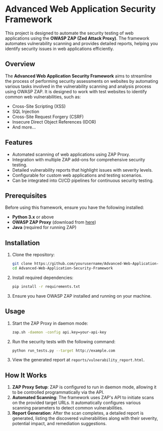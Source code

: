 # Advanced Web Application Security Framework

This project is designed to automate the security testing of web applications using the **OWASP ZAP (Zed Attack Proxy)**. The framework automates vulnerability scanning and provides detailed reports, helping you identify security issues in web applications efficiently.

## Overview

The **Advanced Web Application Security Framework** aims to streamline the process of performing security assessments on websites by automating various tasks involved in the vulnerability scanning and analysis process using OWASP ZAP. It is designed to work with test websites to identify common web vulnerabilities, such as:

- Cross-Site Scripting (XSS)
- SQL Injection
- Cross-Site Request Forgery (CSRF)
- Insecure Direct Object References (IDOR)
- And more...

## Features

- Automated scanning of web applications using ZAP Proxy.
- Integration with multiple ZAP add-ons for comprehensive security testing.
- Detailed vulnerability reports that highlight issues with severity levels.
- Configurable for custom web applications and testing scenarios.
- Can be integrated into CI/CD pipelines for continuous security testing.

## Prerequisites

Before using this framework, ensure you have the following installed:

- **Python 3.x** or above
- **OWASP ZAP Proxy** (download from [here](https://www.zaproxy.org/download/))
- **Java** (required for running ZAP)

## Installation

1. Clone the repository:
   ```bash
   git clone https://github.com/yourusername/Advanced-Web-Application-Security-Framework.git
   cd Advanced-Web-Application-Security-Framework
   ```

2. Install required dependencies:
   ```bash
   pip install -r requirements.txt
   ```

3. Ensure you have OWASP ZAP installed and running on your machine.

## Usage

1. Start the ZAP Proxy in daemon mode:
   ```bash
   zap.sh -daemon -config api.key=your-api-key
   ```

2. Run the security tests with the following command:
   ```bash
   python run_tests.py --target http://example.com
   ```

3. View the generated report at `reports/vulnerability_report.html`.

## How It Works

1. **ZAP Proxy Setup**: ZAP is configured to run in daemon mode, allowing it to be controlled programmatically via the API.
2. **Automated Scanning**: The framework uses ZAP's API to initiate scans on the provided target URLs. It automatically configures various scanning parameters to detect common vulnerabilities.
3. **Report Generation**: After the scan completes, a detailed report is generated, listing the discovered vulnerabilities along with their severity, potential impact, and remediation suggestions.

